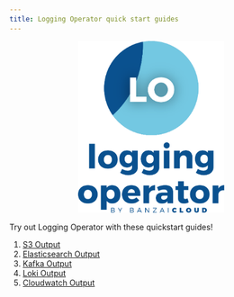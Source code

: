 ```yaml
---
title: Logging Operator quick start guides
---
```


<p align="center"><img src="../img/lo.svg" width="260"></p>
<p align="center">

Try out Logging Operator with these quickstart guides!

1. [S3 Output](./example-s3.md)
1. [Elasticsearch Output](./es-nginx.md)
1. [Kafka Output](./kafka-nginx.md)
1. [Loki Output](./loki-nginx.md)
1. [Cloudwatch Output](./cloudwatch-nginx.md)
